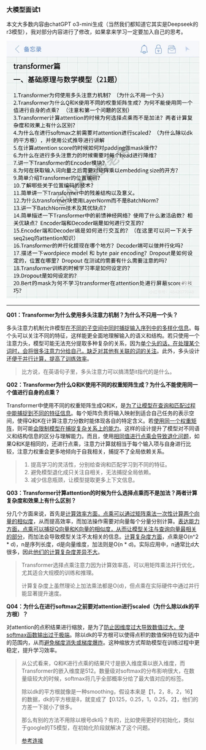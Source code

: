 ### 大模型面试1

本文大多数内容由chatGPT o3-mini生成（当然我们都知道它其实是Deepseek的r3模型），我对部分内容进行了修改，如果拿来学习一定要加入自己的思考。

![](../img/llm-1.jpg)

---

**Q01：Transformer为什么使用多头注意力机制？为什么不只用一个头？**

多头注意力机制允许模型<u>在不同的子空间中同时捕捉输入序列中的多样化信息</u>。每个头可以关注不同的特征，这样能更全面地理解输入的语义和结构。若只使用一个注意力头，模型可能无法充分提取多种复杂的关系，因为<u>单个头的话，在处理某个词时，会将很多注意力分给自己，缺乏对其他有关联的词的关注</u>。此外，多头设计还<u>便于并行计算，提高了训练效率</u>。

> 比方说，在英语句子里，多头注意力可以搞清楚it指代的是什么。

**Q02：Transformer为什么Q和K使用不同的权重矩阵生成？为什么不能使用同一个值进行自身的点乘？**

Transformer中使用不同的权重矩阵生成Q和K，是<u>为了让模型在查询和匹配过程中能捕捉到不同的特征信息</u>。每个矩阵负责将输入映射到适合自己任务的表示空间，使得Q和K在计算注意力分数时能体现各自的特定含义。若<u>使用同一个权重矩阵</u>，则可能<u>会限制模型在捕捉复杂关系上的能力</u>。这样的设计提升了模型对不同语义和结构信息的区分与理解能力。而且，使用<u>相同值进行点乘会导致退化问题</u>，如果Q和K是相同的，还进行点乘，注意力计算就相当于每个输入项与自身进行比较，注意力权重会更多地倾向于自我相关，捕捉不了全局依赖关系。

> 1. 提高学习的灵活性，分别给查询和匹配学习到不同的特征。
> 2. 避免模型退化成只关注自相关，无法捕捉全局依赖。
> 3. 减少信息瓶颈，让模型提取更多上下文信息。

**Q03：Transformer计算attention的时候为什么选择点乘而不是加法？两者计算复杂度和效果上有什么区别？**

分几个方面来说，首先是<u>计算效率方面，点乘可以通过矩阵乘法一次性计算两个向量的相似度</u>，从而提高效率，而加法操作需要对向量每个分量分别计算。<u>表达能力方面，点乘可以捕捉Q向量和K向量的相似度，从而让模型关注与查询向量最相关的部分</u>，而加法会导致模型关注不太相关的信息。<u>计算复杂度方面</u>，点乘是O(n^2 * d)，n是序列长度，d是向量维度，加法则是O(n * d)。实际应用中，n通常比d大很多，因此<u>他们的计算复杂度差异不大</u>。

> Transformer选择点乘注意力因为计算效率高，可以用矩阵乘法并行优化，尤其适合大规模的训练和推理。
>
> 计算复杂度上虽然理论上加法乘法都是O(d)，但点乘在实际硬件中通过并行能显著提升速度。

**Q04：为什么在进行softmax之前要对attention进行scaled（为什么除以dk的平方根）？**

对attention的点积结果进行缩放，是为了<u>防止因维度过大导致数值过大，使softmax函数输出过于极端</u>。除以dk的平方根可以使得点积的数值保持在较为适中的范围内，从而<u>避免梯度消失或梯度爆炸</u>。这种缩放方式帮助模型在训练过程中更稳定，提升学习效率。

> 从公式看来，Q和K进行点乘的结果尺寸是嵌入维度乘以嵌入维度，而Transformer的嵌入维度是512。数量级对softmax的分布影响很大，在数量级较大的时候，softmax将几乎全部概率分给了最大值对应的标签。
>
> 除以dk的平方根就像是一种smoothing，假设本来是【1，2，8，2，16】的数据，dk的平方根是8，就变成了【0.125，0.25，1，0.25，2】，他们的方差一下就小了很多。
>
> 那么有别的方法不用除以根号dk吗？有的，比如使用更好的初始化，类似于google的T5模型，在初始化阶段就解决了这个问题。
>
> [参考连接](https://blog.csdn.net/ytusdc/article/details/121622205#:~:text=ytusdc-,%E4%B8%BA%E4%BB%80%E4%B9%88%E5%9C%A8%E8%BF%9B%E8%A1%8Csoftmax%E4%B9%8B%E5%89%8D%E9%9C%80%E8%A6%81%E5%AF%B9attention%E8%BF%9B%E8%A1%8Cscaled,%E4%BB%A5d_k%E7%9A%84%E5%B9%B3%E6%96%B9%E6%A0%B9%EF%BC%89%20%E5%8E%9F%E5%88%9B&text=%E8%A7%A3%E9%87%8A1%EF%BC%9A,%E7%A1%AC%E7%9A%84%EF%BC%88hard%EF%BC%89softmax%E3%80%82)